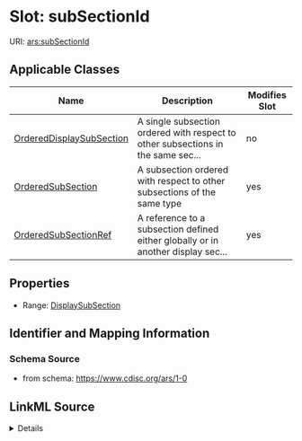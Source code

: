 # Slot: subSectionId

URI: [ars:subSectionId](https://www.cdisc.org/ars/1-0/subSectionId)



<!-- no inheritance hierarchy -->




## Applicable Classes

| Name | Description | Modifies Slot |
| --- | --- | --- |
[OrderedDisplaySubSection](OrderedDisplaySubSection.md) | A single subsection ordered with respect to other subsections in the same sec... |  no  |
[OrderedSubSection](OrderedSubSection.md) | A subsection ordered with respect to other subsections of the same type |  yes  |
[OrderedSubSectionRef](OrderedSubSectionRef.md) | A reference to a subsection defined either globally or in another display sec... |  yes  |







## Properties

* Range: [DisplaySubSection](DisplaySubSection.md)





## Identifier and Mapping Information







### Schema Source


* from schema: https://www.cdisc.org/ars/1-0




## LinkML Source

<details>
```yaml
name: subSectionId
from_schema: https://www.cdisc.org/ars/1-0
rank: 1000
alias: subSectionId
domain_of:
- OrderedDisplaySubSection
range: DisplaySubSection
inlined: false

```
</details>